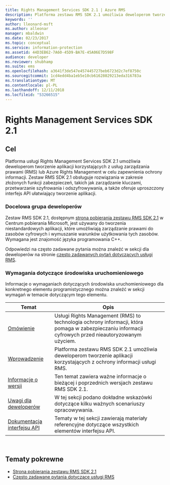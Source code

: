 ```yaml
---
title: Rights Management Services SDK 2.1 | Azure RMS
description: Platforma zestawu RMS SDK 2.1 umożliwia deweloperom tworzenie aplikacji korzystających z usługi RMS lub Azure RMS w celu zapewnienia ochrony informacji.
keywords: ''
author: lleonard-msft
ms.author: alleonar
manager: mbaldwin
ms.date: 02/23/2017
ms.topic: conceptual
ms.service: information-protection
ms.assetid: 44D3EB62-7A60-45D9-BA7E-45A06E7D598F
audience: developer
ms.reviewer: shubhamp
ms.suite: ems
ms.openlocfilehash: a3641f3de547e457445727beb6723d2c7ef8750c
ms.sourcegitcommit: 1cd4edd4ba1eb5e10cb61628029213eda316783a
ms.translationtype: MT
ms.contentlocale: pl-PL
ms.lasthandoff: 12/11/2018
ms.locfileid: "53266515"
---
```

# <a name="rights-management-services-sdk-21"></a>Rights Management Services SDK 2.1

## <a name="purpose"></a>Cel

Platforma usługi Rights Management Services SDK 2.1 umożliwia deweloperom tworzenie aplikacji korzystających z usług zarządzania prawami (RMS) lub Azure Rights Management w celu zapewnienia ochrony informacji. Zestaw RMS SDK 2.1 obsługuje rozwiązania w zakresie złożonych funkcji zabezpieczeń, takich jak zarządzanie kluczami, przetwarzanie szyfrowania i odszyfrowywania, a także oferuje uproszczony interfejs API ułatwiający tworzenie aplikacji.

### <a name="developer-audience"></a>Docelowa grupa deweloperów

Zestaw RMS SDK 2.1, dostępnym [strona pobierania zestawu RMS SDK 2.1](https://www.microsoft.com/download/details.aspx?id=38397) w Centrum pobierania Microsoft, jest używany do tworzenia niestandardowych aplikacji, które umożliwiają zarządzanie prawami do zasobów cyfrowych i wymuszanie warunków użytkowania tych zasobów. Wymagana jest znajomość języka programowania C++.

Odpowiedzi na często zadawane pytania można znaleźć w sekcji dla deweloperów na stronie [często zadawanych pytań dotyczących usługi RMS](https://aka.ms/adrmsfaq).

### <a name="run-time-requirements"></a>Wymagania dotyczące środowiska uruchomieniowego

Informacje o wymaganiach dotyczących środowiska uruchomieniowego dla konkretnego elementu programistycznego można znaleźć w sekcji wymagań w temacie dotyczącym tego elementu.

|Temat|Opis|
|-----|--------|
|[Omówienie](ad-rms-overview.md)|Usługi Rights Management (RMS) to technologia ochrony informacji, która pomaga w zabezpieczaniu informacji cyfrowych przed nieautoryzowanym użyciem.|
|[Wprowadzenie](getting-started-with-ad-rms-2-0.md)|Platforma zestawu RMS SDK 2.1 umożliwia deweloperom tworzenie aplikacji korzystających z ochrony informacji usługi RMS.|
|[Informacje o wersji](release-notes-rtm.md)|Ten temat zawiera ważne informacje o bieżącej i poprzednich wersjach zestawu RMS SDK 2.1.|
|[Uwagi dla deweloperów](developer-notes.md)|W tej sekcji podano dokładne wskazówki dotyczące kilku ważnych scenariuszy opracowywania.|
|[Dokumentacja interfejsu API](api-reference-2-1.md)|Tematy w tej sekcji zawierają materiały referencyjne dotyczące wszystkich elementów interfejsu API.|

 

## <a name="related-topics"></a>Tematy pokrewne

* [Strona pobierania zestawu RMS SDK 2.1](https://www.microsoft.com/download/details.aspx?id=38397)
* [Często zadawane pytania dotyczące usługi RMS](https://aka.ms/adrmsfaq )
